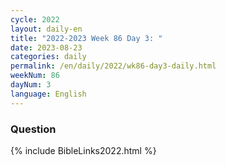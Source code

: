 ```yaml
---
cycle: 2022
layout: daily-en
title: "2022-2023 Week 86 Day 3: "
date: 2023-08-23
categories: daily
permalink: /en/daily/2022/wk86-day3-daily.html
weekNum: 86
dayNum: 3
language: English
---
```


### Question     

{% include BibleLinks2022.html %}
